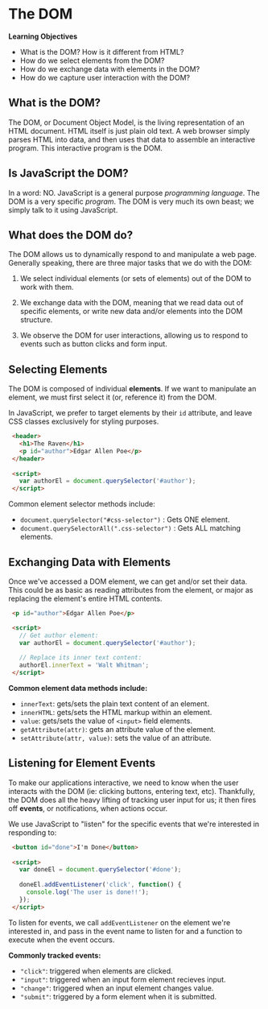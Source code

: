 # The DOM

**Learning Objectives**

- What is the DOM? How is it different from HTML?
- How do we select elements from the DOM?
- How do we exchange data with elements in the DOM?
- How do we capture user interaction with the DOM?

## What is the DOM?

The DOM, or Document Object Model, is the living representation of an HTML document. HTML itself is just plain old text. A web browser simply parses HTML into data, and then uses that data to assemble an interactive program. This interactive program is the DOM.

## Is JavaScript the DOM?

In a word: NO. JavaScript is a general purpose *programming language*. The DOM is a very specific *program*. The DOM is very much its own beast; we simply talk to it using JavaScript.

## What does the DOM do?

The DOM allows us to dynamically respond to and manipulate a web page. Generally speaking, there are three major tasks that we do with the DOM:

1. We select individual elements (or sets of elements) out of the DOM to work with them.

2. We exchange data with the DOM, meaning that we read data out of specific elements, or write new data and/or elements into the DOM structure.

3. We observe the DOM for user interactions, allowing us to respond to events such as button clicks and form input.

## Selecting Elements

The DOM is composed of individual **elements**. If we want to manipulate an element, we must first select it (or, reference it) from the DOM.

In JavaScript, we prefer to target elements by their `id` attribute, and leave CSS classes exclusively for styling purposes.

```html
 <header>
   <h1>The Raven</h1>
   <p id="author">Edgar Allen Poe</p>
 </header>
 
 <script>
   var authorEl = document.querySelector('#author');
 </script>
```

Common element selector methods include:

 - `document.querySelector("#css-selector")` : Gets ONE element.
 - `document.querySelectorAll(".css-selector")` : Gets ALL matching elements.
 
## Exchanging Data with Elements

Once we've accessed a DOM element, we can get and/or set their data. This could be as basic as reading attributes from the element, or major as replacing the element's entire HTML contents.

```html
 <p id="author">Edgar Allen Poe</p>

 <script>
   // Get author element:
   var authorEl = document.querySelector('#author');
   
   // Replace its inner text content:
   authorEl.innerText = 'Walt Whitman';
 </script>
```

**Common element data methods include:**

 - `innerText`: gets/sets the plain text content of an element.
 - `innerHTML`: gets/sets the HTML markup within an element.
 - `value`: gets/sets the value of `<input>` field elements.
 - `getAttribute(attr)`: gets an attribute value of the element.
 - `setAttribute(attr, value)`: sets the value of an attribute.
 
## Listening for Element Events

To make our applications interactive, we need to know when the user interacts with the DOM (ie: clicking buttons, entering text, etc). Thankfully, the DOM does all the heavy lifting of tracking user input for us; it then fires off **events**, or notifications, when actions occur.

We use JavaScript to "listen" for the specific events that we're interested in responding to:

```html
 <button id="done">I'm Done</button>
 
 <script>
   var doneEl = document.querySelector('#done');
   
   doneEl.addEventListener('click', function() {
     console.log('The user is done!!');
   });
 </script>
```

To listen for events, we call `addEventListener` on the element we're interested in, and pass in the event name to listen for and a function to execute when the event occurs.

**Commonly tracked events:**

 - `"click"`: triggered when elements are clicked.
 - `"input"`: triggered when an input form element recieves input.
 - `"change"`: triggered when an input element changes value.
 - `"submit"`: triggered by a form element when it is submitted.

